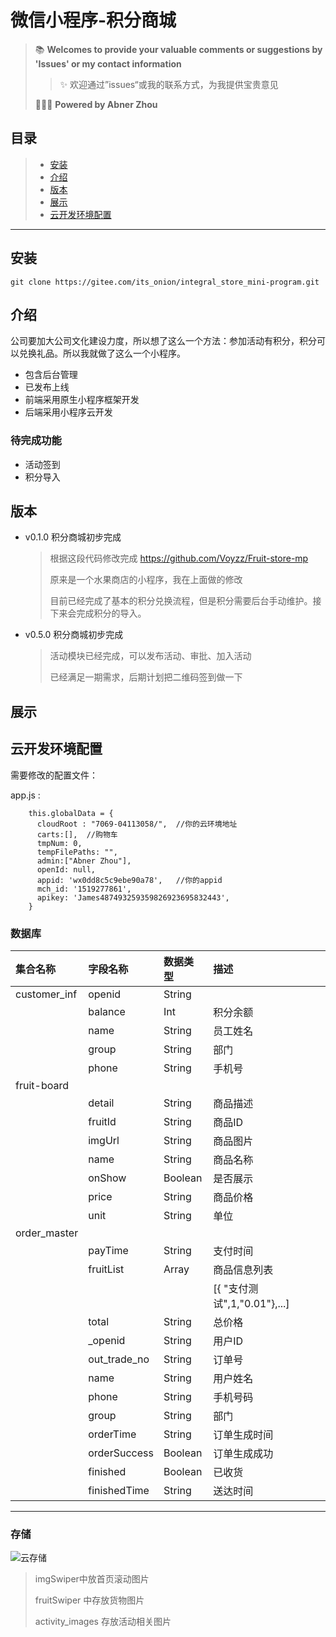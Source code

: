  # 微信小程序-积分商城


> 📚 **Welcomes to provide your valuable comments or suggestions by 'Issues' or my contact information**    
>> ✨ 欢迎通过”issues“或我的联系方式，为我提供宝贵意见   
>  
> 👨🏻‍💻 **Powered by Abner Zhou**   

## 目录
> - [安装](#install)
> - [介绍](#desc)
> - [版本](#versions)
> - [展示](#show)
> - [云开发环境配置](#cloud)

---


## 安装
```
git clone https://gitee.com/its_onion/integral_store_mini-program.git
```


## 介绍

公司要加大公司文化建设力度，所以想了这么一个方法：参加活动有积分，积分可以兑换礼品。所以我就做了这么一个小程序。

- 包含后台管理
- 已发布上线
- 前端采用原生小程序框架开发 
- 后端采用小程序云开发

### 待完成功能

- 活动签到
- 积分导入

## 版本
- v0.1.0 积分商城初步完成

  > 根据这段代码修改完成 https://github.com/Voyzz/Fruit-store-mp  
  >
  > 原来是一个水果商店的小程序，我在上面做的修改
  >
  > 目前已经完成了基本的积分兑换流程，但是积分需要后台手动维护。接下来会完成积分的导入。
  >
- v0.5.0 积分商城初步完成
  > 活动模块已经完成，可以发布活动、审批、加入活动
  >
  > 已经满足一期需求，后期计划把二维码签到做一下



## 展示


## 云开发环境配置

需要修改的配置文件：

app.js  :

```
    this.globalData = {
      cloudRoot : "7069-04113058/",  //你的云环境地址
      carts:[],  //购物车
      tmpNum: 0,
      tempFilePaths: "",
      admin:["Abner Zhou"],
      openId: null,
      appid: 'wx0dd8c5c9ebe90a78',   //你的appid
      mch_id: '1519277861',
      apikey: 'James487493259359826923695832443',
    }
```
### 数据库


|集合名称|字段名称|数据类型|描述|
|:--|:--|:--|:--|
|customer_inf|openid|String||
||balance|Int|积分余额|
||name|String|员工姓名|
||group|String|部门|
||phone|String|手机号|
|fruit-board||||
||detail|String|商品描述|
||fruitId|String|商品ID|
||imgUrl|String|商品图片|
||name| String |商品名称|
||onShow| Boolean |是否展示|
||price| String |商品价格|
||unit| String |单位|
|order_master||||
|| payTime |String|支付时间|
|| fruitList |Array|商品信息列表|
|| ||[{ "支付测试",1,"0.01"},...]|
|| total |String|总价格|
|| _openid |String|用户ID|
|| out_trade_no |String|订单号|
|| name |String|用户姓名|
|| phone |String|手机号码|
|| group |String|部门|
|| orderTime |String|订单生成时间|
|| orderSuccess | Boolean |订单生成成功|
|| finished | Boolean |已收货|
|| finishedTime |String|送达时间|
***

### 存储
![云存储](https://i.loli.net/2020/10/20/twg8r5DpknGbe4S.jpg)

>  imgSwiper中放首页滚动图片
> 
> fruitSwiper 中存放货物图片
>
> activity_images 存放活动相关图片


